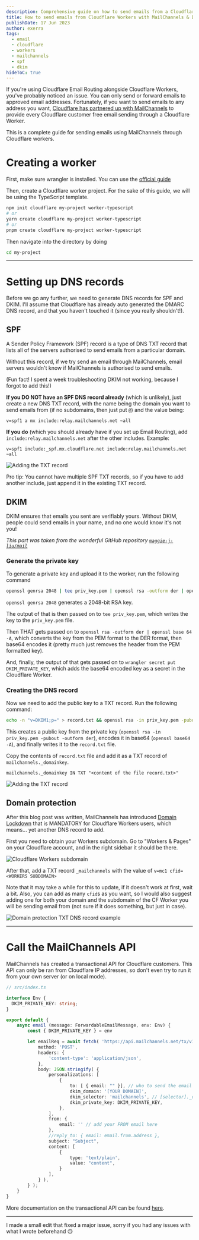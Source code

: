 ```yaml
---
description: Comprehensive guide on how to send emails from a Cloudflare Worker with MailChannels with proper DKIM.
title: How to send emails from Cloudflare Workers with MailChannels & DKIM
publishDate: 17 Jun 2023
author: exerra
tags:
  - email
  - cloudflare
  - workers
  - mailchannels
  - spf
  - dkim
hideToC: true
---
```


If you're using Cloudflare Email Routing alongside Cloudflare Workers, you've probably noticed an issue. You can only send or forward emails to approved email addresses. Fortunately, if you want to send emails to any address you want, [Cloudflare has partnered up with MailChannels](https://blog.mailchannels.com/mailchannels-enables-free-email-sending-for-cloudflare-workers-customers) to provide every Cloudflare customer free email sending through a Cloudflare Worker.

This is a complete guide for sending emails using MailChannels through Cloudflare workers.

# Creating a worker

First, make sure wrangler is installed. You can use the [official guide](https://developers.cloudflare.com/workers/wrangler/get-started/)

Then, create a Cloudflare worker project. For the sake of this guide, we will be using the TypeScript template.
```sh
npm init cloudflare my-project worker-typescript
# or
yarn create cloudflare my-project worker-typescript
# or
pnpm create cloudflare my-project worker-typescript
```

Then navigate into the directory by doing 
```sh
cd my-project
```

---

# Setting up DNS records

Before we go any further, we need to generate DNS records for SPF and DKIM. I'll assume that Cloudflare has already auto generated the DMARC DNS record, and that you haven't touched it (since you really shouldn't!).

## SPF

A Sender Policy Framework (SPF) record is a type of DNS TXT record that lists all of the servers authorised to send emails from a particular domain.

Without this record, if we try send an email through MailChannels, email servers wouldn't know if MailChannels is authorised to send emails.

(Fun fact! I spent a week troubleshooting DKIM not working, because I forgot to add this!)

**If you DO NOT have an SPF DNS record already** (which is unlikely), just create a new DNS TXT record, with the name being the domain you want to send emails from (if no subdomains, then just put `@`) and the value being:

```
v=spf1 a mx include:relay.mailchannels.net ~all
```

**If you do** (which you should already have if you set up Email Routing), add `include:relay.mailchannels.net` after the other includes. Example:

```
v=spf1 include:_spf.mx.cloudflare.net include:relay.mailchannels.net ~all
```

![Adding the TXT record](https://share.exerra.xyz/hDOWMYA.png)

Pro tip: You cannot have multiple SPF TXT records, so if you have to add another include, just append it in the existing TXT record.

## DKIM

DKIM ensures that emails you sent are verifiably yours. Without DKIM, people could send emails in your name, and no one would know it's not you!

*This part was taken from the wonderful GitHub repository [`maggie-j-liu/mail`](https://github.com/maggie-j-liu/mail/tree/main#readme)*

### Generate the private key

To generate a private key and upload it to the worker, run the following command
```sh
openssl genrsa 2048 | tee priv_key.pem | openssl rsa -outform der | openssl base64 -A | wrangler secret put DKIM_PRIVATE_KEY
```

`openssl genrsa 2048` generates a 2048-bit RSA key.

The output of that is then passed on to `tee priv_key.pem`, which writes the key to the `priv_key.pem` file.

Then THAT gets passed on to `openssl rsa -outform der | openssl base 64 -A`, which converts the key from the PEM format to the DER format, then base64 encodes it (pretty much just removes the header from the PEM formatted key).

And, finally, the output of that gets passed on to `wrangler secret put DKIM_PRIVATE_KEY`, which adds the base64 encoded key as a secret in the Cloudflare Worker.

### Creating the DNS record

Now we need to add the public key to a TXT record. Run the following command:
```sh
echo -n "v=DKIM1;p=" > record.txt && openssl rsa -in priv_key.pem -pubout -outform der | openssl base64 -A >> record.txt
```

This creates a public key from the private key (`openssl rsa -in priv_key.pem -pubout -outform der`), encodes it in base64 (`openssl base64 -A`), and finally writes it to the `record.txt` file.

Copy the contents of `record.txt` file and add it as a TXT record of `mailchannels._domainkey`.
```
mailchannels._domainkey IN TXT "<content of the file record.txt>"
```

![Adding the TXT record](https://github.com/maggie-j-liu/mail/raw/main/dns.png)

## Domain protection

After this blog post was written, MailChannels has introduced [Domain Lockdown](https://support.mailchannels.com/hc/en-us/articles/16918954360845-Secure-your-domain-name-against-spoofing-with-Domain-Lockdown-) that is MANDATORY for Cloudflare Workers users, which means... yet another DNS record to add.

First you need to obtain your Workers subdomain. Go to "Workers & Pages" on your Cloudflare account, and in the right sidebar it should be there.

![Cloudflare Workers subdomain](https://share.exerra.xyz/sjXluJ2.png)

After that, add a TXT record `_mailchannels` with the value of `v=mc1 cfid=<WORKERS SUBDOMAIN>`

Note that it may take a while for this to update, if it doesn't work at first, wait a bit. Also, you can add as many `cfid`s as you want, so I would also suggest adding one for both your domain and the subdomain of the CF Worker you will be sending email from (not sure if it does something, but just in case). 

![Domain protection TXT DNS record example](https://share.exerra.xyz/azfwwKa.png)

---

# Call the MailChannels API

MailChannels has created a transactional API for Cloudflare customers. This API can only be ran from Cloudflare IP addresses, so don't even try to run it from your own server (or on local mode).

```ts
// src/index.ts

interface Env {
  DKIM_PRIVATE_KEY: string;
}

export default {
    async email (message: ForwardableEmailMessage, env: Env) {
        const { DKIM_PRIVATE_KEY } = env

        let emailReq = await fetch( 'https://api.mailchannels.net/tx/v1/send', {
            method: 'POST',
            headers: {
                'content-type': 'application/json',
            },
            body: JSON.stringify( {
                personalizations: [
                    {
                        to: [ { email: "" }], // who to send the email to, add your own recipient
                        dkim_domain: '[YOUR DOMAIN]',
                        dkim_selector: 'mailchannels', // [selector]._domainkey.yourdomain.com
                        dkim_private_key: DKIM_PRIVATE_KEY,
                    },
                ],
                from: {
                    email: '' // add your FROM email here
                },
                //reply_to: { email: email.from.address },
                subject: "Subject",
                content: [
                    {
                        type: 'text/plain',
                        value: "content",
                    }
                ],
            } ),
        } );
    }
}
```

More documentation on the transactional API can be found [here](https://api.mailchannels.net/tx/v1/documentation).

---

I made a small edit that fixed a major issue, sorry if you had any issues with what I wrote beforehand 😥